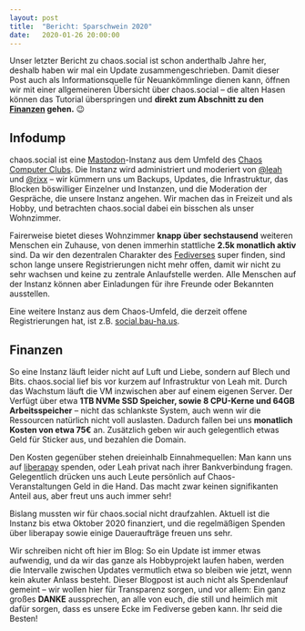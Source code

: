 ```yaml
---
layout: post
title:  "Bericht: Sparschwein 2020"
date:   2020-01-26 20:00:00
---
```


Unser letzter Bericht zu chaos.social ist schon anderthalb Jahre her, deshalb haben wir mal ein Update
zusammengeschrieben. Damit dieser Post auch als Informationsquelle für Neuankömmlinge dienen kann, öffnen wir mit einer
allgemeineren Übersicht über chaos.social – die alten Hasen können das Tutorial überspringen und **direkt zum Abschnitt
zu den [Finanzen](/2020/01/26/sparschwein-bericht-2020.html#finanzen) gehen.** 😉

## Infodump

chaos.social ist eine [Mastodon](https://joinmastodon.org/)-Instanz aus dem Umfeld des [Chaos Computer
Clubs](https://ccc.de).  Die Instanz wird administriert und moderiert von [@leah](https://chaos.social/@leah) und
[@rixx](https://chaos.social/@rixx) – wir kümmern uns um Backups, Updates, die Infrastruktur, das Blocken böswilliger
Einzelner und Instanzen, und die Moderation der Gespräche, die unsere Instanz angehen. Wir machen das in Freizeit und
als Hobby, und betrachten chaos.social dabei ein bisschen als unser Wohnzimmer.

Fairerweise bietet dieses Wohnzimmer **knapp über sechstausend** weiteren Menschen ein Zuhause, von denen immerhin
stattliche **2.5k monatlich aktiv** sind. Da wir den dezentralen Charakter des [Fediverses](https://fediverse.party/)
super finden, sind schon lange unsere Registrierungen nicht mehr offen, damit wir nicht zu sehr wachsen und keine zu
zentrale Anlaufstelle werden. Alle Menschen auf der Instanz können aber Einladungen für ihre Freunde oder Bekannten
ausstellen.

Eine weitere Instanz aus dem Chaos-Umfeld, die derzeit offene Registrierungen hat, ist z.B.
[social.bau-ha.us](https://social.bau-ha.us/about).

## Finanzen

So eine Instanz läuft leider nicht auf Luft und Liebe, sondern auf Blech und Bits. chaos.social lief bis vor kurzem auf
Infrastruktur von Leah mit. Durch das Wachstum läuft die VM inzwischen aber auf einem eigenen Server. Der Verfügt über
etwa **1TB NVMe SSD Speicher, sowie 8 CPU-Kerne und 64GB Arbeitsspeicher** – nicht das schlankste System, auch wenn wir
die Ressourcen natürlich nicht voll auslasten. Dadurch fallen bei uns **monatlich Kosten von etwa 75€** an. Zusätzlich
geben wir auch gelegentlich etwas Geld für Sticker aus, und bezahlen die Domain.

Den Kosten gegenüber stehen dreieinhalb Einnahmequellen: Man kann uns auf
[liberapay](https://liberapay.com/chaos.social/) spenden,
oder Leah privat nach ihrer Bankverbindung fragen. Gelegentlich drücken uns auch Leute persönlich auf
Chaos-Veranstaltungen Geld in die Hand. Das macht zwar keinen signifikanten Anteil aus, aber freut uns auch immer sehr!

Bislang mussten wir für chaos.social nicht draufzahlen. Aktuell ist die Instanz bis etwa Oktober 2020 finanziert, und
die regelmäßigen Spenden über liberapay sowie einige Daueraufträge freuen uns sehr.

Wir schreiben nicht oft hier im Blog: So ein Update ist immer etwas aufwendig, und da wir das ganze als Hobbyprojekt
laufen haben, werden die Intervalle zwischen Updates vermutlich etwa so bleiben wie jetzt, wenn kein akuter Anlass
besteht. Dieser Blogpost ist auch nicht als Spendenlauf gemeint – wir wollen hier für Transparenz sorgen, und vor allem:
Ein ganz großes **DANKE** aussprechen, an alle von euch, die still und heimlich mit dafür sorgen, dass es unsere Ecke im
Fediverse geben kann. Ihr seid die Besten!
